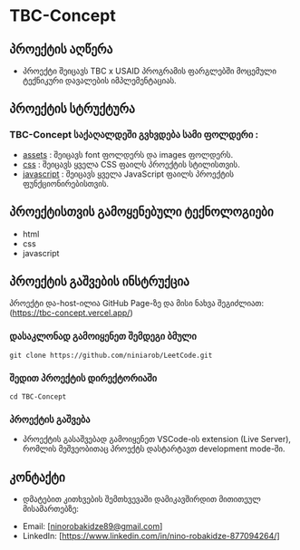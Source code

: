 # TBC-Concept

## პროექტის აღწერა 
* პროექტი შეიცავს TBC x USAID პროგრამის ფარგლებში მოცემული ტექნიკური დავალების იმპლემენტაციას.



## პროექტის სტრუქტურა 

### TBC-Concept საქაღალდეში გვხვდება სამი ფოლდერი : 
* [assets](https://github.com/niniarob/TBC-Concept/tree/main/assets) : შეიცავს font ფოლდერს და images ფოლდერს.
* [css](https://github.com/niniarob/TBC-Concept/tree/main/css) : შეიცავს ყველა CSS ფაილს პროექტის სტილისთვის.
* [javascript](https://github.com/niniarob/TBC-Concept/tree/main/javascript) : შეიცავს ყველა JavaScript ფაილს პროექტის ფუნქციონირებისთვის.

## პროექტისთვის გამოყენებული ტექნოლოგიები

* html
* css
* javascript

## პროექტის გაშვების ინსტრუქცია

პროექტი და-host-ილია GitHub Page-ზე და მისი ნახვა შეგიძლიათ:(https://tbc-concept.vercel.app/)

### დასაკლონად გამოიყენეთ შემდეგი ბმული 
```
git clone https://github.com/niniarob/LeetCode.git
```
### შედით პროექტის დირექტორიაში
```
cd TBC-Concept
```
### პროექტის გაშვება 

* პროექტის გასაშვებად გამოიყენეთ VSCode-ის extension (Live Server), რომლის მეშვეობითაც
პროექტს დასტარტავთ development mode-ში.


## კონტაქტი 
* დმატებით კითხვების შემთხვევაში დამიკავშირდით მითითეულ მისამართებზე:

- Email: [ninorobakidze89@gmail.com]
- LinkedIn: [https://www.linkedin.com/in/nino-robakidze-877094264/]

